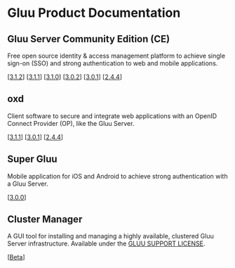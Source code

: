 # Gluu Product Documentation

## Gluu Server Community Edition (CE) 
Free open source identity & access management platform to achieve single sign-on (SSO) and strong authentication to web and mobile applications.
		
[[3.1.2](./ce/3.1.2)] [[3.1.1](./ce/3.1.1)] [[3.1.0](./ce/3.1.0)] [[3.0.2](./ce/3.0.2)] [[3.0.1](./ce/3.0.1)] [[2.4.4](./ce/2.4.4)]


## oxd 
Client software to secure and integrate web applications with an OpenID Connect Provider (OP), like the Gluu Server.

[[3.1.1](./oxd/3.1.1)]  [[3.0.1](./oxd/3.0.1)]  [[2.4.4](./oxd/2.4.4)]


## Super Gluu 
Mobile application for iOS and Android to achieve strong authentication with a Gluu Server.

[[3.0.0](./supergluu/3.0.0)]


## Cluster Manager 
A GUI tool for installing and managing a highly available, clustered Gluu Server infrastructure. Available under the [GLUU SUPPORT LICENSE](https://github.com/GluuFederation/cluster-mgr/blob/master/LICENSE).

[[Beta](./cm/beta)]
